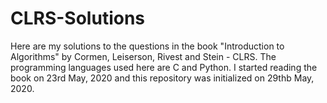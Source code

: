 # CLRS-Solutions
Here are my solutions to the questions in the book "Introduction to Algorithms" by Cormen, Leiserson, Rivest and Stein - CLRS.
The programming languages used here are C and Python. I started reading the book on 23rd May, 2020 and this repository was initialized on 29thb May, 2020.
